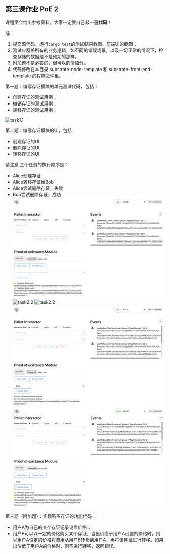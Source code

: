 ## 第三课作业  PoE 2

课程里会给出参考资料，大家一定要自己敲一遍**代码**！

注：

1. 提交源代码，运行`cargo test`的测试结果截图，前端UI的截图；
2. 测试应覆盖所有的业务逻辑，如不同的错误场景，以及一切正常的情况下，检查存储的数据是不是预期的那样。
3. 附加题不是必答的，但可以酌情加分。
4. 代码修改在本目录 substrate-node-template 和 substrate-front-end-template 的程序文件里。

第一题：编写存证模块的单元测试代码，包括：

* 创建存证的测试用例；
* 撤销存证的测试用例；
* 转移存证的测试用例；

![task1.1](./images/carge_test.png)

第二题：编写存证模块的UI，包括

* 创建存证的UI
* 删除存证的UI
* 转移存证的UI

请注意 三个任务的执行顺序是：
- Alice创建存证
- Alice转移存证给Bob
- Alice尝试删除存证，失败
- Bob尝试删除存证，成功
![task2.1](./images/create_claim_confirmed_alice.png)
![task2.2](./images/remove_claim_failed_alice.png)
![task2.2](./images/remove_claim_ok_bob.png)
![task2.3](./images/transfer_claim_alice.png)
![task2.3](./images/transfer_claim_confirmed_bob.png)


第三题（附加题）：实现购买存证的功能代码：

* 用户A为自己的某个存证记录设置价格；
* 用户B可以以一定的价格购买某个存证，当出价高于用户A设置的价格时，则以用户A设定的价格将费用从用户B转移到用户A，再将该存证进行转移。如果出价低于用户A的价格时，则不进行转移，返回错误。

